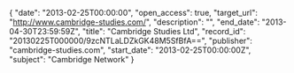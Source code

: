 {
  "date": "2013-02-25T00:00:00", 
  "open_access": true, 
  "target_url": "http://www.cambridge-studies.com/", 
  "description": "", 
  "end_date": "2013-04-30T23:59:59Z", 
  "title": "Cambridge Studies Ltd", 
  "record_id": "20130225T000000/9zcNTLaLDZkGK48M5SfBfA==", 
  "publisher": "cambridge-studies.com", 
  "start_date": "2013-02-25T00:00:00Z", 
  "subject": "Cambridge Network"
}

